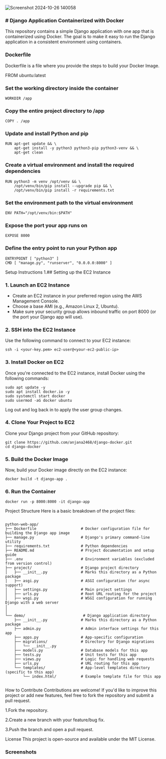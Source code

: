 ![Screenshot 2024-10-26 140058](https://github.com/user-attachments/assets/c76b270f-92b0-42a8-9a7d-74afa3af1b13)
### # Django Application Containerized with Docker

This repository contains a simple Django application with one app that is containerized using Docker. The goal is to make it easy to run the Django application in a consistent environment using containers.

### Dockerfile
Dockerfile is a file where you provide the steps to build your Docker Image.


FROM ubuntu:latest
### Set the working directory inside the container
````
WORKDIR /app
````

### Copy the entire project directory to /app
````
COPY . /app
````

### Update and install Python and pip
````
RUN apt-get update && \
    apt-get install -y python3 python3-pip python3-venv && \
    apt-get clean
````
### Create a virtual environment and install the required dependencies
````
RUN python3 -m venv /opt/venv && \
    /opt/venv/bin/pip install --upgrade pip && \
    /opt/venv/bin/pip install -r requirements.txt
````
### Set the environment path to the virtual environment
```
ENV PATH="/opt/venv/bin:$PATH"
````
### Expose the port your app runs on

```
EXPOSE 8000
```
### Define the entry point to run your Python app
```
ENTRYPOINT [ "python3" ]
CMD [ "manage.py", "runserver", "0.0.0.0:8000" ]
````
Setup Instructions
1.## Setting up the EC2 Instance

### 1. Launch an EC2 Instance

- Create an EC2 instance in your preferred region using the AWS Management Console.
- Choose a base AMI (e.g., Amazon Linux 2, Ubuntu).
- Make sure your security group allows inbound traffic on port 8000 (or the port your Django app will use).

### 2. SSH into the EC2 Instance

Use the following command to connect to your EC2 instance:
```
ssh -i <your-key.pem> ec2-user@<your-ec2-public-ip>
````
### 3. Install Docker on EC2
Once you're connected to the EC2 instance, install Docker using the following commands:
````
sudo apt update -y
sudo apt install docker.io -y
sudo systemctl start docker
sudo usermod -aG docker ubuntu
````
Log out and log back in to apply the user group changes.

### 4. Clone Your Project to EC2
Clone your Django project from your GitHub repository:
````
git clone https://github.com/anjana2468/django-docker.git
cd django-docker
````
### 5. Build the Docker Image
Now, build your Docker image directly on the EC2 instance:
````
docker build -t django-app .
````
### 6. Run the Container
```
docker run -p 8000:8000 -it django-app
```
Project Structure
Here is a basic breakdown of the project files:
```

python-web-app/
├── Dockerfile                    # Docker configuration file for building the Django app image
├── manage.py                     # Django's primary command-line utility
├── requirements.txt              # Python dependencies
├── README.md                     # Project documentation and setup guide
├── .env                          # Environment variables (excluded from version control)
├── project/                      # Django project directory
│   ├── __init__.py               # Marks this directory as a Python package
│   ├── asgi.py                   # ASGI configuration (for async support)
│   ├── settings.py               # Main project settings
│   ├── urls.py                   # Root URL routing for the project
│   ├── wsgi.py                   # WSGI configuration for running Django with a web server
│                
│                  
└── demo/                          # Django application directory
    ├── __init__.py               # Marks this directory as a Python package
    ├── admin.py                  # Admin interface settings for this app
    ├── apps.py                   # App-specific configuration
    ├── migrations/               # Directory for Django migrations
    │   └── __init__.py
    ├── models.py                 # Database models for this app
    ├── tests.py                  # Unit tests for this app
    ├── views.py                  # Logic for handling web requests
    ├── urls.py                   # URL routing for this app
    └── templates/                # App-level templates directory (specific to this app)
        └── index.html/           # Example template file for this app


```
How to Contribute
Contributions are welcome! If you'd like to improve this project or add new features, feel free to fork the repository and submit a pull request.

1.Fork the repository.

2.Create a new branch with your feature/bug fix.

3.Push the branch and open a pull request.

License
This project is open-source and available under the MIT License.  

### Screenshots


                    
